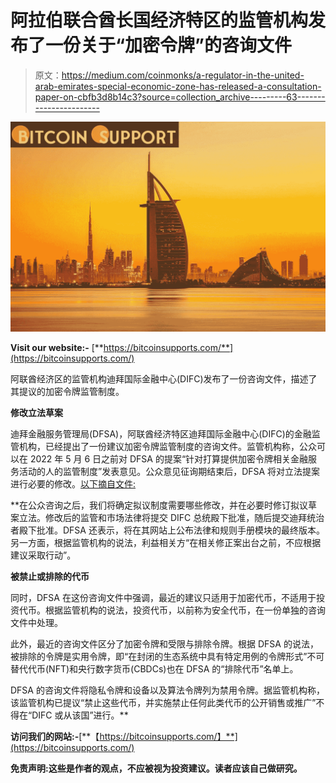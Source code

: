# 阿拉伯联合酋长国经济特区的监管机构发布了一份关于“加密令牌”的咨询文件

> 原文：<https://medium.com/coinmonks/a-regulator-in-the-united-arab-emirates-special-economic-zone-has-released-a-consultation-paper-on-cbfb3d8b14c3?source=collection_archive---------63----------------------->

![](img/7aec94d567be90f152b5325f9e420cbd.png)

**Visit our website:-** [**https://bitcoinsupports.com/**](https://bitcoinsupports.com/)

阿联酋经济区的监管机构迪拜国际金融中心(DIFC)发布了一份咨询文件，描述了其提议的加密令牌监管制度。

**修改立法草案**

迪拜金融服务管理局(DFSA)，阿联酋经济特区迪拜国际金融中心(DIFC)的金融监管机构，已经提出了一份建议加密令牌监管制度的咨询文件。监管机构称，公众可以在 2022 年 5 月 6 日之前对 DFSA 的提案“针对打算提供加密令牌相关金融服务活动的人的监管制度”发表意见。公众意见征询期结束后，DFSA 将对立法提案进行必要的修改。[以下摘自文件:](https://dfsaen.thomsonreuters.com/sites/default/files/net_file_store/CP143_Regulation_of_Crypto_Tokens.pdf)

**在公众咨询之后，我们将确定拟议制度需要哪些修改，并在必要时修订拟议草案立法。修改后的监管和市场法律将提交 DIFC 总统殿下批准，随后提交迪拜统治者殿下批准。DFSA 还表示，将在其网站上公布法律和规则手册模块的最终版本。另一方面，根据监管机构的说法，利益相关方“在相关修正案出台之前，不应根据建议采取行动”。

**被禁止或排除的代币**

同时，DFSA 在这份咨询文件中强调，最近的建议只适用于加密代币，不适用于投资代币。根据监管机构的说法，投资代币，以前称为安全代币，在一份单独的咨询文件中处理。

此外，最近的咨询文件区分了加密令牌和受限与排除令牌。根据 DFSA 的说法，被排除的令牌是实用令牌，即“在封闭的生态系统中具有特定用例的令牌形式”不可替代代币(NFT)和央行数字货币(CBDCs)也在 DFSA 的“排除代币”名单上。

DFSA 的咨询文件将隐私令牌和设备以及算法令牌列为禁用令牌。据监管机构称，该监管机构已提议“禁止这些代币，并实施禁止任何此类代币的公开销售或推广”不得在“DIFC 或从该国”进行。**

**访问我们的网站:-**[**【https://bitcoinsupports.com/】**](https://bitcoinsupports.com/)

**免责声明:这些是作者的观点，不应被视为投资建议。读者应该自己做研究。**